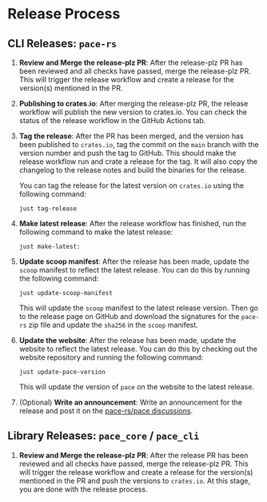 # Release Process

## CLI Releases: `pace-rs`

1. **Review and Merge the release-plz PR**: After the release-plz PR has been reviewed and
   all checks have passed, merge the release-plz PR. This will trigger the
   release workflow and create a release for the version(s) mentioned in the PR.

1. **Publishing to crates.io**: After merging the release-plz PR, the release
   workflow will publish the new version to crates.io. You can check the status
   of the release workflow in the GitHub Actions tab.

1. **Tag the release**: After the PR has been merged, and the version has been published to `crates.io`, tag the commit on the
   `main` branch with the version number and push the tag to GitHub. This should
   make the release workflow run and crate a release for the tag. It will also
   copy the changelog to the release notes and build the binaries for the
   release.

   You can tag the release for the latest version on `crates.io` using the following command:

   ```console
   just tag-release
   ```

1. **Make latest release**: After the release workflow has finished, run the
   following command to make the latest release:

   ```console
   just make-latest:
   ```

1. **Update scoop manifest**: After the release has been made, update the
   `scoop` manifest to reflect the latest release. You can do this by running the
   following command:

   ```console
   just update-scoop-manifest
   ```

   This will update the `scoop` manifest to the latest release version. Then go to the release page on GitHub and download the signatures for the `pace-rs` zip file and update the `sha256` in the `scoop` manifest.

1. **Update the website**: After the release has been made, update the website to
   reflect the latest release. You can do this by checking out the website repository and running the following command:

   ```console
   just update-pace-version
   ```

   This will update the version of `pace` on the website to the latest release.

1. (Optional) **Write an announcement**: Write an announcement for the release and post it
   on the
   [pace-rs/pace discussions](https://github.com/orgs/pace-rs/discussions/categories/announcements).

## Library Releases: `pace_core` / `pace_cli`

1. **Review and Merge the release-plz PR**: After the release PR has been reviewed and all
   checks have passed, merge the release-plz PR. This will trigger the release
   workflow and create a release for the version(s) mentioned in the PR and push the versions to `crates.io`. At this stage, you are done with the release process.
